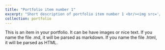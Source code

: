 ```yaml
---
title: "Portfolio item number 1"
excerpt: "Short description of portfolio item number 1 <br/><img src='/images/Skyscraper.jpg' width='660'>"
collection: portfolio
---
```


This is an item in your portfolio. It can be have images or nice text. If you name the file .md, it will be parsed as markdown. If you name the file .html, it will be parsed as HTML. 
